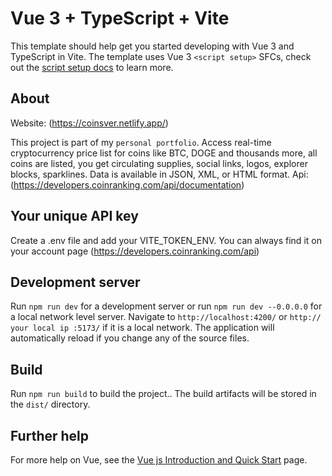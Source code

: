 # Vue 3 + TypeScript + Vite

This template should help get you started developing with Vue 3 and TypeScript in Vite. The template uses Vue 3 `<script setup>` SFCs, check out the [script setup docs](https://v3.vuejs.org/api/sfc-script-setup.html#sfc-script-setup) to learn more.

## About

Website: (https://coinsver.netlify.app/)

This project is part of my `personal portfolio`. Access real-time cryptocurrency price list for coins like BTC, DOGE and thousands more, all coins are listed, you get circulating supplies, social links, logos, explorer blocks, sparklines. Data is available in JSON, XML, or HTML format. Api: (https://developers.coinranking.com/api/documentation)

## Your unique API key

Create a .env file and add your VITE_TOKEN_ENV.
You can always find it on your account page (https://developers.coinranking.com/api)

## Development server

Run `npm run dev` for a development server or run `npm run dev --0.0.0.0` for a local network level server. Navigate to `http://localhost:4200/` or `http:// your local ip :5173/` if it is a local network. The application will automatically reload if you change any of the source files.

## Build

Run `npm run build` to build the project.. The build artifacts will be stored in the `dist/` directory.

## Further help

For more help on Vue, see the [Vue js Introduction and Quick Start](https://vuejs.org/guide/introduction.html) page.